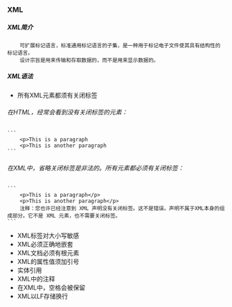 ### XML
##### XML简介

```
    可扩展标记语言，标准通用标记语言的子集，是一种用于标记电子文件使其具有结构性的标记语言。
    设计宗旨是用来传输和存取数据的，而不是用来显示数据的。
```

##### XML语法
- 所有XML元素都须有关闭标签
###### 在HTML，经常会看到没有关闭标签的元素：

    ```
        <p>This is a paragraph
        <p>This is another paragraph
    ```
###### 在XML中，省略关闭标签是非法的。所有元素都必须有关闭标签：

    ```
        <p>This is a paragraph</p>
        <p>This is another paragraph</p>  
        注释：您也许已经注意到 XML 声明没有关闭标签。这不是错误。声明不属于XML本身的组成部分。它不是 XML 元素，也不需要关闭标签。
    ```
- XML标签对大小写敏感
- XML必须正确地嵌套
- XML文档必须有根元素
- XML的属性值须加引号
- 实体引用
- XML中的注释
- 在XML中，空格会被保留
- XML以LF存储换行
